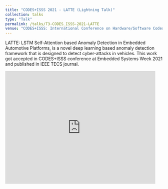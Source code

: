 ```yaml
---
title: "CODES+ISSS 2021 - LATTE (Lightning Talk)"
collection: talks
type: "Talk"
permalink: /talks/T3-CODES_ISSS-2021-LATTE
venue: "CODES+ISSS: International Conference on Hardware/Software Codesign and System Synthesis"
---
```


LATTE: LSTM Self-Attention based Anomaly Detection in Embedded Automotive Platforms, is a novel deep learning based anomaly detection framework that is designed to detect cyber-attacks in vehicles. This work got accepted in CODES+ISSS conference at Embedded Systems Week 2021 and published in IEEE TECS journal.

<iframe width="480" height="360" src="https://www.youtube.com/embed/CFAfcQ3MeY8?si=PeCmHh-WeLkj1LzZ" title="YouTube video player" frameborder="0" allow="accelerometer; autoplay; clipboard-write; encrypted-media; gyroscope; picture-in-picture; web-share" allowfullscreen></iframe>
